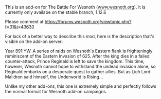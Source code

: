 This is an add-on for The Battle For Wesnoth (www.wesnoth.org). It is currently only availabe on the stable branch, 1.12.6

Please comment at https://forums.wesnoth.org/viewtopic.php?f=31&t=43630

For lack of a better way to describe this mod, here is the description that's visible on the add-on server:

Year 891 YW. A series of raids on Wesnoth's Eastern flank is frighteningly reminiscent of the Eastern Invasion of 625. After the king dies in a failed counter-attack, Prince Reginald is left to save the kingdom. This time, however, Wesnoth cannot hope to withstand the undead invasion alone, so Reginald embarks on a desperate quest to gather allies. But as Lich Lord Malidron said himself, the Underworld is Rising...

Unlike my other add-ons, this one is extremely simple and perfectly follows the normal format for Wesnoth add-on campaigns.